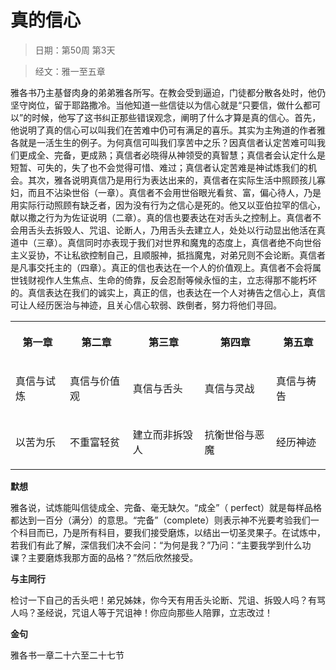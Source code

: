 # 真的信心

> 日期：第50周 第3天

> 经文：雅一至五章

雅各书乃主基督肉身的弟弟雅各所写。在教会受到逼迫，门徒都分散各处时，他仍坚守岗位，留于耶路撒冷。当他知道一些信徒以为信心就是“只要信，做什么都可以”的时候，他写了这书纠正那些错误观念，阐明了什么才算是真的信心。首先，他说明了真的信心可以叫我们在苦难中仍可有满足的喜乐。其实为主殉道的作者雅各就是一活生生的例子。为何真信可叫我们享苦中之乐？因真信者认定苦难可叫我们更成全、完备，更成熟；真信者必晓得从神领受的真智慧；真信者会认定什么是短暂、可失的，失了也不会觉得可惜、难过；真信者认定苦难是神试炼我们的机会。其次，雅各说明真信乃是用行为表达出来的，真信者在实际生活中照顾孩儿寡妇，而且不沾染世俗（一章）。真信者不会用世俗眼光看贫、富，偏心待人，乃是用实际行动照顾有缺乏者，因为没有行为之信心是死的。他又以亚伯拉罕的信心，献以撒之行为为佐证说明（二章）。真的信也要表达在对舌头之控制上。真信者不会用舌头去拆毁人、咒诅、论断人，乃用舌头去建立人，处处以行动显出他活在真道中（三章）。真信同时亦表现于我们对世界和魔鬼的态度上，真信者绝不向世俗主义妥协，不让私欲控制自己，且顺服神，抵挡魔鬼，对弟兄则不会论断。真信者是凡事交托主的（四章）。真正的信也表达在一个人的价值观上。真信者不会将属世钱财视作人生焦点、生命的倚靠，反会忍耐等候永恒的主，立志得那不能朽坏的。真信表达在我们的诚实上，真正的信，也表达在一个人对祷告之信心上，真信可让人经历医治与神迹，且关心信心软弱、跌倒者，努力将他们寻回。

<table>
 <tbody>
  <tr>
   <th><p>第一章</p></th>
   <th><p>第二章</p></th>
   <th><p>第三章</p></th>
   <th><p>第四章</p></th>
   <th><p>第五章</p></th>
  </tr>
  <tr>
   <td><p>真信与试炼</p></td>
   <td><p>真信与价值观</p></td>
   <td><p>真信与舌头</p></td>
   <td><p>真信与灵战</p></td>
   <td><p>真信与祷告</p></td>
  </tr>
  <tr>
   <td><p>以苦为乐</p></td>
   <td><p>不重富轻贫</p></td>
   <td><p>建立而非拆毁人</p></td>
   <td><p>抗衡世俗与恶魔</p></td>
   <td><p>经历神迹</p></td>
  </tr>
 </tbody>
</table>

**默想**

雅各说，试炼能叫信徒成全、完备、毫无缺欠。“成全”（ perfect）就是每样品格都达到一百分（满分）的意思。“完备”（complete）则表示神不光要考验我们一个科目而已，乃是所有科目，要我们接受磨炼，以结出一切圣灵果子。在试炼中，若我们有此了解，深信我们决不会问：“为何是我？”乃问：“主要我学到什么功课？主要磨炼我那方面的品格？”然后欣然接受。

**与主同行**

检讨一下自己的舌头吧！弟兄姊妹，你今天有用舌头论断、咒诅、拆毁人吗？有骂人吗？圣经说，咒诅人等于咒诅神！你应向那些人陪罪，立志改过！

**金句**

雅各书一章二十六至二十七节

